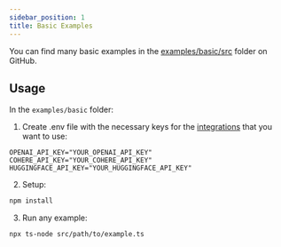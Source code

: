 ```yaml
---
sidebar_position: 1
title: Basic Examples
---
```


You can find many basic examples in the [examples/basic/src](https://github.com/lgrammel/modelfusion/tree/main/examples/basic/src) folder on GitHub.

## Usage

In the `examples/basic` folder:

1. Create .env file with the necessary keys for the [integrations](/integration/model-provider) that you want to use:

```
OPENAI_API_KEY="YOUR_OPENAI_API_KEY"
COHERE_API_KEY="YOUR_COHERE_API_KEY"
HUGGINGFACE_API_KEY="YOUR_HUGGINGFACE_API_KEY"
```

2. Setup:

```sh
npm install
```

3. Run any example:

```sh
npx ts-node src/path/to/example.ts
```
